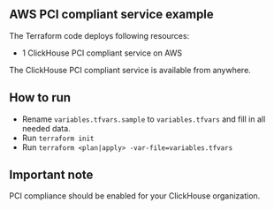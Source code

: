 ## AWS PCI compliant service example

The Terraform code deploys following resources:
- 1 ClickHouse PCI compliant service on AWS

The ClickHouse PCI compliant service is available from anywhere.

## How to run

- Rename `variables.tfvars.sample` to `variables.tfvars` and fill in all needed data.
- Run `terraform init`
- Run `terraform <plan|apply> -var-file=variables.tfvars`


## Important note

PCI compliance should be enabled for your ClickHouse organization.
